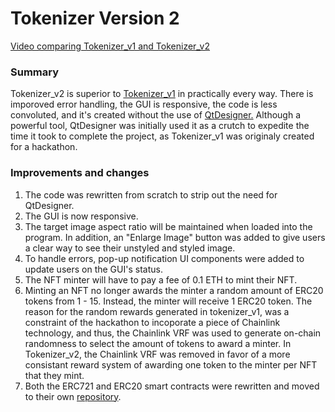 # Tokenizer Version 2

[Video comparing Tokenizer_v1 and Tokenizer_v2](https://www.youtube.com/watch?v=IZsiJJkQfkw)

### Summary

Tokenizer_v2 is superior to [Tokenizer_v1](https://github.com/ForrestChew/Tokenizer) in practically every way.
There is imporoved error handling, the GUI is responsive, the code is less convoluted, and it's created without the use
of [QtDesigner.](https://doc.qt.io/qt-6/qtdesigner-manual.html) Although a powerful tool, QtDesigner was initially
used it as a crutch to expedite the time it took to complete the project, as Tokenizer_v1 was originaly created for a hackathon.

### Improvements and changes

1. The code was rewritten from scratch to strip out the need for QtDesigner.
2. The GUI is now responsive.
3. The target image aspect ratio will be maintained when loaded into the program. In addition, an "Enlarge Image" button
   was added to give users a clear way to see their unstyled and styled image.
4. To handle errors, pop-up notification UI components were added to update users on the GUI's status.
5. The NFT minter will have to pay a fee of 0.1 ETH to mint their NFT.
6. Minting an NFT no longer awards the minter a random amount of ERC20 tokens from 1 - 15. Instead, the minter will receive
   1 ERC20 token. The reason for the random rewards generated in tokenizer_v1, was a constraint of the hackathon
   to incoporate a piece of Chainlink technology, and thus, the Chainlink VRF was used to generate on-chain randomness to select the
   amount of tokens to award a minter. In Tokenizer_v2, the Chainlink VRF was removed in favor of a more consistant reward system of
   awarding one token to the minter per NFT that they mint.
7. Both the ERC721 and ERC20 smart contracts were rewritten and moved to their own [repository](https://github.com/ForrestChew/tokenizer-v2-smart-contracts).
